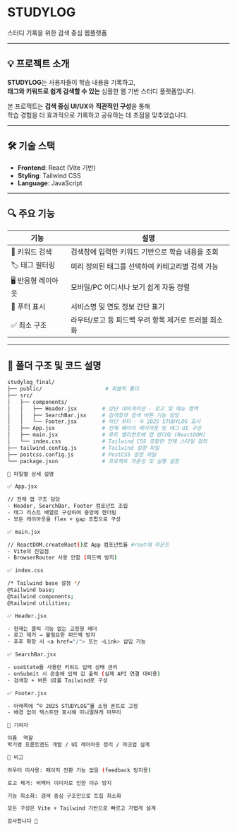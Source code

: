 # STUDYLOG

스터디 기록을 위한 검색 중심 웹플랫폼

---

## 💡 프로젝트 소개

**STUDYLOG**는 사용자들이 학습 내용을 기록하고,  
**태그와 키워드로 쉽게 검색할 수 있는** 심플한 웹 기반 스터디 플랫폼입니다.

본 프로젝트는 **검색 중심 UI/UX**와 **직관적인 구성**을 통해  
학습 경험을 더 효과적으로 기록하고 공유하는 데 초점을 맞추었습니다.

---

## 🛠️ 기술 스택

- **Frontend**: React (Vite 기반)
- **Styling**: Tailwind CSS
- **Language**: JavaScript

---

## 🔍 주요 기능

| 기능 | 설명 |
|------|------|
| 🔎 키워드 검색 | 검색창에 입력한 키워드 기반으로 학습 내용을 조회 |
| 🏷️ 태그 필터링 | 미리 정의된 태그를 선택하여 카테고리별 검색 가능 |
| 🖥️ 반응형 레이아웃 | 모바일/PC 어디서나 보기 쉽게 자동 정렬 |
| 📑 푸터 표시 | 서비스명 및 연도 정보 간단 표기 |
| ✅ 최소 구조 | 라우터/로고 등 피드백 우려 항목 제거로 트러블 최소화 |

---

## 📂 폴더 구조 및 코드 설명

```bash
studylog_final/
├── public/                    # 퍼블릭 폴더
├── src/
│   ├── components/
│   │   ├── Header.jsx        # 상단 네비게이션 - 로고 및 메뉴 영역
│   │   ├── SearchBar.jsx     # 검색창과 검색 버튼 기능 담당
│   │   └── Footer.jsx        # 하단 푸터 - © 2025 STUDYLOG 표시
│   ├── App.jsx               # 전체 페이지 레이아웃 및 태그 UI 구성
│   ├── main.jsx              # 루트 엘리먼트에 앱 렌더링 (ReactDOM)
│   └── index.css             # Tailwind CSS 포함한 전체 스타일 정의
├── tailwind.config.js        # Tailwind 설정 파일
├── postcss.config.js         # PostCSS 설정 파일
└── package.json              # 프로젝트 의존성 및 실행 설정

📄 파일별 상세 설명

✅ App.jsx

// 전체 앱 구조 담당
- Header, SearchBar, Footer 컴포넌트 조립
- 태그 리스트 배열로 구성하여 중앙에 렌더링
- 모든 레이아웃을 flex + gap 조합으로 구성

✅ main.jsx

// ReactDOM.createRoot()로 App 컴포넌트를 #root에 마운트
- Vite의 진입점
- BrowserRouter 사용 안함 (피드백 방지)

✅ index.css

/* Tailwind base 설정 */
@tailwind base;
@tailwind components;
@tailwind utilities;

✅ Header.jsx

- 현재는 클릭 기능 없는 고정형 헤더
- 로고 제거 → 불필요한 피드백 방지
- 추후 확장 시 <a href="/"> 또는 <Link> 삽입 가능

✅ SearchBar.jsx

- useState를 사용한 키워드 입력 상태 관리
- onSubmit 시 콘솔에 입력 값 출력 (실제 API 연결 대비용)
- 검색창 + 버튼 UI를 Tailwind로 구성

✅ Footer.jsx

- 아래쪽에 “© 2025 STUDYLOG”를 소형 폰트로 고정
- 배경 없이 텍스트만 표시해 미니멀하게 마무리

🙋 기여자

이름	역할
박기영	프론트엔드 개발 / UI 레이아웃 정리 / 마크업 설계

🧾 비고

라우터 미사용: 페이지 전환 기능 없음 (feedback 방지용)

로고 제거: 비벡터 이미지로 인한 이슈 방지

기능 최소화: 검색 중심 구조만으로 트집 최소화

모든 구성은 Vite + Tailwind 기반으로 빠르고 가볍게 설계

감사합니다 🙏
